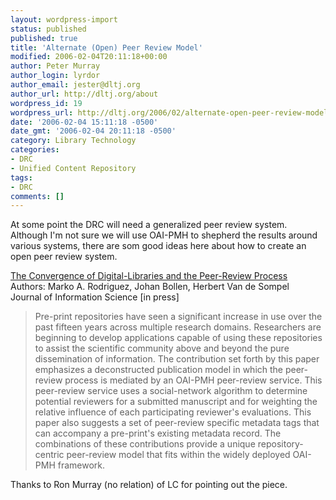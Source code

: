 ```yaml
---
layout: wordpress-import
status: published
published: true
title: 'Alternate (Open) Peer Review Model'
modified: 2006-02-04T20:11:18+00:00
author: Peter Murray
author_login: lyrdor
author_email: jester@dltj.org
author_url: http://dltj.org/about
wordpress_id: 19
wordpress_url: http://dltj.org/2006/02/alternate-open-peer-review-model/
date: '2006-02-04 15:11:18 -0500'
date_gmt: '2006-02-04 20:11:18 -0500'
category: Library Technology
categories:
- DRC
- Unified Content Repository
tags:
- DRC
comments: []
---
```

<p>
At some point the DRC will need a generalized peer review system.&nbsp; Although I'm not sure we will use OAI-PMH to shepherd the results around various systems, there are som good ideas here about how to create an open peer review system.</p>
<p><a href="http://arxiv.org/abs/cs/0504084v3">The Convergence of Digital-Libraries and the Peer-Review Process</a> <br />Authors: Marko A. Rodriguez, Johan Bollen, Herbert Van de Sompel <br />Journal of Information Science [in press]</p>
<blockquote><p>Pre-print repositories have seen a significant increase in use over the past fifteen years across multiple research domains. Researchers are beginning to develop applications capable of using these repositories to assist the scientific community above and beyond the pure dissemination of information. The contribution set forth by this paper emphasizes a deconstructed publication model in which the peer-review process is mediated by an OAI-PMH peer-review service. This peer-review service uses a social-network algorithm to determine potential reviewers for a submitted manuscript and for weighting the relative influence of each participating reviewer's evaluations. This paper also suggests a set of peer-review specific metadata tags that can accompany a pre-print's existing metadata record. The combinations of these contributions provide a unique repository-centric peer-review model that fits within the widely deployed OAI-PMH framework.</p></blockquote>
<p>
Thanks to Ron Murray (no relation) of LC for pointing out the piece.</p>
